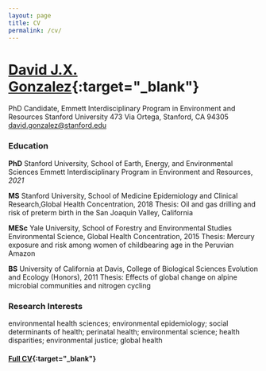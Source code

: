 ```yaml
---
layout: page
title: CV
permalink: /cv/
---
```



# [David J.X. Gonzalez](https://djxgonzalez.github.io/cv.pdf){:target="_blank"}

PhD Candidate, Emmett Interdisciplinary Program in Environment and Resources
Stanford University
473 Via Ortega, Stanford, CA 94305
david.gonzalez@stanford.edu

### Education

**PhD** Stanford University, School of Earth, Energy, and Environmental Sciences
Emmett Interdisciplinary Program in Environment and Resources, *2021*

**MS** Stanford University, School of Medicine Epidemiology and Clinical Research,Global Health Concentration, 2018
Thesis: Oil and gas drilling and risk of preterm birth in the San Joaquin Valley, California

**MESc** Yale University, School of Forestry and Environmental Studies
Environmental Science, Global Health Concentration, 2015
Thesis: Mercury exposure and risk among women of childbearing age in the Peruvian Amazon

**BS** University of California at Davis, College of Biological Sciences
Evolution and Ecology (Honors), 2011
Thesis: Effects of global change on alpine microbial communities and nitrogen cycling

### Research Interests

environmental health sciences; environmental epidemiology; social determinants of health; perinatal health; environmental science; health disparities; environmental justice; global health

#### [Full CV](https://djxgonzalez.github.io/cv.pdf){:target="_blank"}
